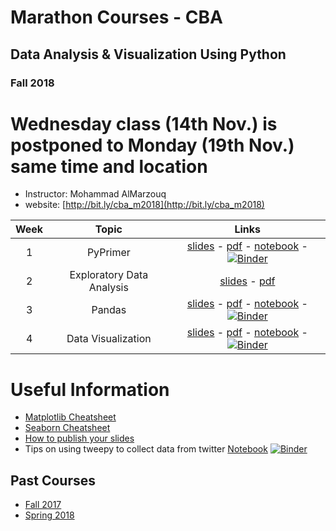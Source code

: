 # Marathon Courses - CBA
## Data Analysis & Visualization Using Python
### Fall 2018

# Wednesday class (14th Nov.) is postponed to Monday (19th Nov.) same time and location

- Instructor: Mohammad AlMarzouq
- website: [http://bit.ly/cba_m2018](http://bit.ly/cba_m2018)

|Week | Topic        | Links  |
| :---: | :-------------: |:-------------:|
| 1 | PyPrimer| [slides](http://qmisr.github.io/mis492/marathon2018/mod1.slides.html) -  [pdf](http://qmisr.github.io/mis492/marathon2018/mod1.pdf) -  [notebook](http://qmisr.github.io/mis492/marathon2018/mod1.ipynb) - [![Binder](https://mybinder.org/badge.svg)](https://mybinder.org/v2/gh/qmisr/mis492/master?filepath=marathon2018/mod1.ipynb)
| 2 | Exploratory Data Analysis | [slides](http://qmisr.github.io/mis492/marathon2018/mod2.slides.html) -  [pdf](http://qmisr.github.io/mis492/marathon2018/mod2.pdf)
| 3 | Pandas | [slides](http://qmisr.github.io/mis492/marathon2018/mod3.slides.html) -  [pdf](http://qmisr.github.io/mis492/marathon2018/mod3.pdf) -  [notebook](http://qmisr.github.io/mis492/marathon2018/week3.ipynb) - [![Binder](https://mybinder.org/badge.svg)](https://mybinder.org/v2/gh/qmisr/mis492/master?filepath=marathon2018/mod3.ipynb)
| 4 | Data Visualization | [slides](http://qmisr.github.io/mis492/marathon2018/mod4.slides.html) -  [pdf](http://qmisr.github.io/mis492/marathon2018/mod4.pdf) -  [notebook](http://qmisr.github.io/mis492/marathon2018/mod4.ipynb) - [![Binder](https://mybinder.org/badge.svg)](https://mybinder.org/v2/gh/qmisr/mis492/master?filepath=marathon2018/mod4.ipynb)

# Useful Information
- [Matplotlib Cheatsheet](http://qmisr.github.io/mis492/marathon2018/Python_Matplotlib_Cheat_Sheet.pdf)
- [Seaborn Cheatsheet](http://qmisr.github.io/mis492/marathon2018/seaborn_cheat_sheet.pdf)
- [How to publish your slides](http://qmisr.github.io/mis492/spring2018/slides.pdf)
- Tips on using tweepy to collect data from twitter [Notebook](http://qmisr.github.io/mis492/spring2018/tweeps_tips.ipynb) [![Binder](https://mybinder.org/badge.svg)](https://mybinder.org/v2/gh/qmisr/mis492/master?filepath=spring2018/tweeps_tips.ipynb)

## Past Courses
- [Fall 2017](http://qmisr.github.io/mis492/fall2017.html)
- [Spring 2018](http://qmisr.github.io/mis492/spring2018.html)

